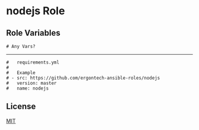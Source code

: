 nodejs Role
=========


Role Variables
--------------

```
# Any Vars?
```

----------------

```
#   requirements.yml
#
#   Example
# - src: https://github.com/ergontech-ansible-roles/nodejs
#   version: master
#   name: nodejs
```

License
-------

[MIT](LICENSE)